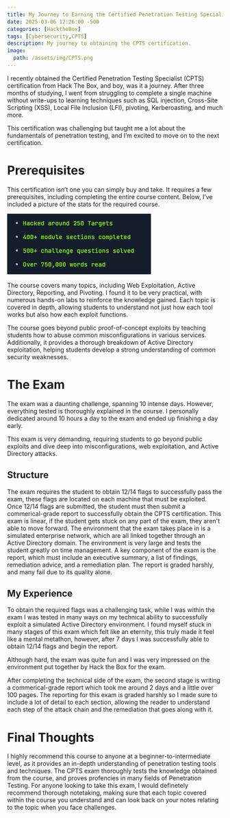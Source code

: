 ```yaml
---
title: My Journey to Earning the Certified Penetration Testing Specialist (CPTS) Certification
date: 2025-03-06 12:26:00 -500
categories: [HacktheBox]
tags: [Cybersecurity,CPTS]
description: My journey to obtaining the CPTS certification.
image:
  path: /assets/img/CPTS.png
---
```


I recently obtained the Certified Penetration Testing Specialist (CPTS) certification from Hack The Box, and boy, was it a journey. After three months of studying, I went from struggling to complete a single machine without write-ups to learning techniques such as SQL injection, Cross-Site Scripting (XSS), Local File Inclusion (LFI), pivoting, Kerberoasting, and much more.

This certification was challenging but taught me a lot about the fundamentals of penetration testing, and I’m excited to move on to the next certification.

# Prerequisites
This certification isn’t one you can simply buy and take. It requires a few prerequisites, including completing the entire course content. Below, I’ve included a picture of the stats for the required course.

![Statistics](/assets/img/stats.png)

The course covers many topics, including Web Exploitation, Active Directory, Reporting, and Pivoting. I found it to be very practical, with numerous hands-on labs to reinforce the knowledge gained. Each topic is covered in depth, allowing students to understand not just how each tool works but also how each exploit functions.

The course goes beyond public proof-of-concept exploits by teaching students how to abuse common misconfigurations in various services. Additionally, it provides a thorough breakdown of Active Directory exploitation, helping students develop a strong understanding of common security weaknesses.

# The Exam
The exam was a daunting challenge, spanning 10 intense days. However, everything tested is thoroughly explained in the course. I personally dedicated around 10 hours a day to the exam and ended up finishing a day early.

This exam is very demanding, requiring students to go beyond public exploits and dive deep into misconfigurations, web exploitation, and Active Directory attacks.

## Structure
The exam requires the student to obtain 12/14 flags to successfully pass the exam, these flags are located on each machine that must be exploited. Once 12/14 flags are submitted, the student must then submit a commerical-grade report to successfully obtain the CPTS certification. This exam is linear, if the student gets stuck on any part of the exam, they aren't able to move forward.
The environment that the exam takes place in is a simulated enterprise network, which are all linked together through an Active Directory domain. The environment is very large and tests the student greatly on time management.
A key component of the exam is the report, which must include an executive summary, a list of findings, remediation advice, and a remediation plan. The report is graded harshly, and many fail due to its quality alone.

## My Experience
To obtain the required flags was a challenging task, while I was within the exam I was tested in many ways on my technical ability to successfully exploit a simulated Active Directory environment. I found myself stuck in many stages of this exam which felt like an eternity, this truly made it feel like a mental metathon, however, after 7 days I was successfully able to obtain 12/14 flags and begin the report.

Although hard, the exam was quite fun and I was very impressed on the environment put together by Hack the Box for the exam.

After completing the technical side of the exam, the second stage is writing a commerical-grade report which took me around 2 days and a little over 100 pages. The reporting for this exam is graded harshly so I made sure to include a lot of detail to each section, allowing the reader to understand each step of the attack chain and the remediation that goes along with it.

# Final Thoughts
I highly recommend this course to anyone at a beginner-to-intermediate level, as it provides an in-depth understanding of penetration testing tools and techniques. The CPTS exam thoroughly tests the knowledge obtained from the course, and proves profencies in many fields of Penetration Testing. For anyone looking to take this exam, I would definetely recommend thorough notetaking, making sure that each topic covered within the course you understand and can look back on your notes relating to the topic when you face challenges.
